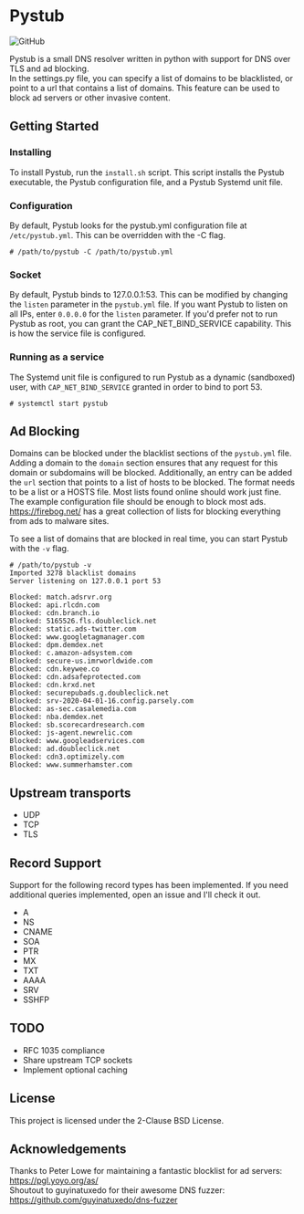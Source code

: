 # Pystub
![GitHub](https://img.shields.io/github/license/doublez13/pystub)

Pystub is a small DNS resolver written in python with support for DNS over TLS and ad blocking.  
In the settings.py file, you can specify a list of domains to be blacklisted, or point to a url that contains a list of domains. This feature can be used to block ad servers or other invasive content.

## Getting Started
### Installing
To install Pystub, run the `install.sh` script. This script installs the Pystub executable, the Pystub configuration file, and a Pystub Systemd unit file.

### Configuration
By default, Pystub looks for the pystub.yml configuration file at `/etc/pystub.yml`. This can be overridden with the -C flag.
```
# /path/to/pystub -C /path/to/pystub.yml
```

### Socket
By default, Pystub binds to 127.0.0.1:53. This can be modified by changing the `listen` parameter in the `pystub.yml` file. If you want Pystub to listen on all IPs, enter `0.0.0.0` for the `listen` parameter. If you'd prefer not to run Pystub as root, you can grant the CAP_NET_BIND_SERVICE capability. This is how the service file is configured.

### Running as a service
The Systemd unit file is configured to run Pystub as a dynamic (sandboxed) user, with `CAP_NET_BIND_SERVICE` granted in order to bind to port 53.    
```
# systemctl start pystub
```
## Ad Blocking
Domains can be blocked under the blacklist sections of the `pystub.yml` file. Adding a domain to the `domain` section ensures that any request for this domain or subdomains will be blocked. Additionally, an entry can be added the `url` section that points to a list of hosts to be blocked. The format needs to be a list or a HOSTS file. Most lists found online should work just fine. The example configuration file should be enough to block most ads. https://firebog.net/ has a great collection of lists for blocking everything from ads to malware sites.   

To see a list of domains that are blocked in real time, you can start Pystub with the `-v` flag.
```
# /path/to/pystub -v 
Imported 3278 blacklist domains
Server listening on 127.0.0.1 port 53

Blocked: match.adsrvr.org
Blocked: api.rlcdn.com
Blocked: cdn.branch.io
Blocked: 5165526.fls.doubleclick.net
Blocked: static.ads-twitter.com
Blocked: www.googletagmanager.com
Blocked: dpm.demdex.net
Blocked: c.amazon-adsystem.com
Blocked: secure-us.imrworldwide.com
Blocked: cdn.keywee.co
Blocked: cdn.adsafeprotected.com
Blocked: cdn.krxd.net
Blocked: securepubads.g.doubleclick.net
Blocked: srv-2020-04-01-16.config.parsely.com
Blocked: as-sec.casalemedia.com
Blocked: nba.demdex.net
Blocked: sb.scorecardresearch.com
Blocked: js-agent.newrelic.com
Blocked: www.googleadservices.com
Blocked: ad.doubleclick.net
Blocked: cdn3.optimizely.com
Blocked: www.summerhamster.com
```

## Upstream transports
- UDP
- TCP
- TLS

## Record Support
Support for the following record types has been implemented. If you need additional queries implemented, open an issue and I'll check it out.
- A
- NS
- CNAME
- SOA
- PTR
- MX
- TXT
- AAAA
- SRV
- SSHFP

## TODO
- RFC 1035 compliance
- Share upstream TCP sockets
- Implement optional caching

## License
This project is licensed under the 2-Clause BSD License.

## Acknowledgements
Thanks to Peter Lowe for maintaining a fantastic blocklist for ad servers: https://pgl.yoyo.org/as/  
Shoutout to guyinatuxedo for their awesome DNS fuzzer: https://github.com/guyinatuxedo/dns-fuzzer

